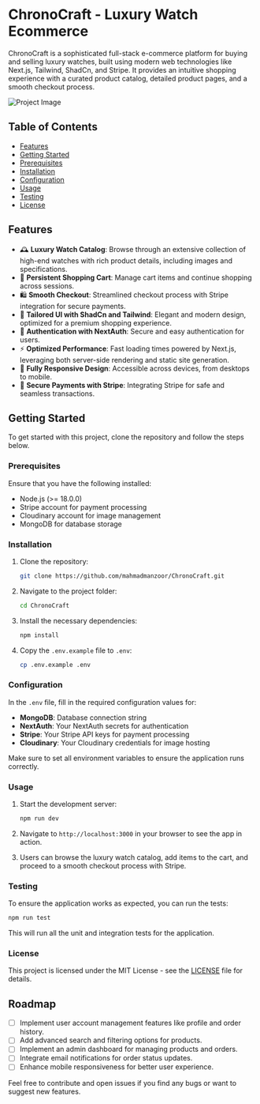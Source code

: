 # ChronoCraft - Luxury Watch Ecommerce

ChronoCraft is a sophisticated full-stack e-commerce platform for buying and selling luxury watches, built using modern web technologies like Next.js, Tailwind, ShadCn, and Stripe. It provides an intuitive shopping experience with a curated product catalog, detailed product pages, and a smooth checkout process.

![Project Image](https://github.com/mahmadmanzoor/chronoCraft/blob/main/public/thumbnail.png)

## Table of Contents

- [Features](#features)
- [Getting Started](#getting-started)
- [Prerequisites](#prerequisites)
- [Installation](#installation)
- [Configuration](#configuration)
- [Usage](#usage)
- [Testing](#testing)
- [License](#license)

## Features

- 🕰️ **Luxury Watch Catalog**: Browse through an extensive collection of high-end watches with rich product details, including images and specifications.
- 🛒 **Persistent Shopping Cart**: Manage cart items and continue shopping across sessions.
- 🛍️ **Smooth Checkout**: Streamlined checkout process with Stripe integration for secure payments.
- 🎨 **Tailored UI with ShadCn and Tailwind**: Elegant and modern design, optimized for a premium shopping experience.
- 🔑 **Authentication with NextAuth**: Secure and easy authentication for users.
- ⚡ **Optimized Performance**: Fast loading times powered by Next.js, leveraging both server-side rendering and static site generation.
- 📱 **Fully Responsive Design**: Accessible across devices, from desktops to mobile.
- 🔐 **Secure Payments with Stripe**: Integrating Stripe for safe and seamless transactions.

## Getting Started

To get started with this project, clone the repository and follow the steps below.

### Prerequisites

Ensure that you have the following installed:

- Node.js (>= 18.0.0)
- Stripe account for payment processing
- Cloudinary account for image management
- MongoDB for database storage

### Installation

1. Clone the repository:

   ```bash
   git clone https://github.com/mahmadmanzoor/ChronoCraft.git
   ```

2. Navigate to the project folder:

   ```bash
   cd ChronoCraft
   ```

3. Install the necessary dependencies:

   ```bash
   npm install
   ```

4. Copy the `.env.example` file to `.env`:

   ```bash
   cp .env.example .env
   ```

### Configuration

In the `.env` file, fill in the required configuration values for:

- **MongoDB**: Database connection string
- **NextAuth**: Your NextAuth secrets for authentication
- **Stripe**: Your Stripe API keys for payment processing
- **Cloudinary**: Your Cloudinary credentials for image hosting

Make sure to set all environment variables to ensure the application runs correctly.

### Usage

1. Start the development server:

   ```bash
   npm run dev
   ```

2. Navigate to `http://localhost:3000` in your browser to see the app in action.

3. Users can browse the luxury watch catalog, add items to the cart, and proceed to a smooth checkout process with Stripe.

### Testing

To ensure the application works as expected, you can run the tests:

```bash
npm run test
```

This will run all the unit and integration tests for the application.

### License

This project is licensed under the MIT License - see the [LICENSE](https://choosealicense.com/licenses/mit/) file for details.

## Roadmap

- [ ] Implement user account management features like profile and order history.
- [ ] Add advanced search and filtering options for products.
- [ ] Implement an admin dashboard for managing products and orders.
- [ ] Integrate email notifications for order status updates.
- [ ] Enhance mobile responsiveness for better user experience.

Feel free to contribute and open issues if you find any bugs or want to suggest new features.
